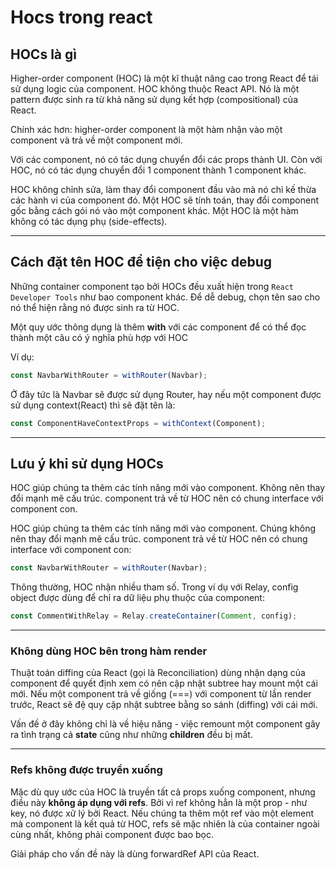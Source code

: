 # Hocs trong react

## HOCs là gì

Higher-order component (HOC) là một kĩ thuật nâng cao trong React để tái sử dụng logic của component. HOC không thuộc React API. Nó là một pattern được sinh ra từ khả năng sử dụng kết hợp (compositional) của React.

Chính xác hơn: higher-order component là một hàm nhận vào một component và trả về một component mới.

Với các component, nó có tác dụng chuyển đổi các props thành UI. Còn với HOC, nó có tác dụng chuyển đổi 1 component thành 1 component khác.

HOC không chỉnh sửa, làm thay đổi component đầu vào mà nó chỉ kế thừa các hành vi của component đó. Một HOC sẽ tính toán, thay đổi component gốc bằng cách gói nó vào một component khác. Một HOC là một hàm không có tác dụng phụ (side-effects).

---

## Cách đặt tên HOC để tiện cho việc debug

Những container component tạo bởi HOCs đều xuất hiện trong `React Developer Tools` như bao component khác. Để dễ debug, chọn tên sao cho nó thể hiện rằng nó được sinh ra từ HOC.

Một quy ước thông dụng là thêm **with** với các component để có thể đọc thành một câu có ý nghĩa phù hợp với HOC

Ví dụ:

```js
const NavbarWithRouter = withRouter(Navbar);
```

Ở đây tức là Navbar sẽ được sử dụng Router, hay nếu một component được sử dụng context(React) thì sẽ đặt tên là:

```js
const ComponentHaveContextProps = withContext(Component);
```

---

## Lưu ý khi sử dụng HOCs

HOC giúp chúng ta thêm các tính năng mới vào component. Không nên thay đổi mạnh mẽ cấu trúc. component trả về từ HOC nên có chung interface với component con.

HOC giúp chúng ta thêm các tính năng mới vào component. Chúng không nên thay đổi mạnh mẽ cấu trúc. component trả về từ HOC nên có chung interface với component con:

```js
const NavbarWithRouter = withRouter(Navbar);
```

Thông thường, HOC nhận nhiều tham số. Trong ví dụ với Relay, config object được dùng để chỉ ra dữ liệu phụ thuộc của component:

```js
const CommentWithRelay = Relay.createContainer(Comment, config);
```

---

### Không dùng HOC bên trong hàm render

Thuật toán diffing của React (gọi là Reconciliation) dùng nhận dạng của component để quyết định xem có nên cập nhật subtree hay mount một cái mới. Nếu một component trả về giống (===) với component từ lần render trước, React sẽ đệ quy cập nhật subtree bằng so sánh (diffing) với cái mới.

Vấn đề ở đây không chỉ là về hiệu năng - việc remount một component gây ra tình trạng cả **state** cũng như những **children** đều bị mất.

---

### Refs không được truyền xuống

Mặc dù quy ước của HOC là truyền tất cả props xuống component, nhưng điều này **không áp dụng với refs**. Bởi vì ref không hẳn là một prop - như key, nó được xử lý bởi React. Nếu chúng ta thêm một ref vào một element mà component là kết quả từ HOC, refs sẽ mặc nhiên là của container ngoài cùng nhất, không phải component được bao bọc.

Giải pháp cho vấn đề này là dùng forwardRef API của React.
